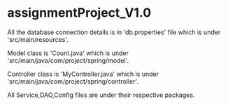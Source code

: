 # assignmentProject_V1.0

All the database connection details is in 'db.properties' file which is under 'src/main/resources'.

Model class is 'Count.java' which is under 'src/main/java/com/project/spring/model'.

Controller class is 'MyController.java' which is under 'src/main/java/com/project/spring/controller'.

All Service,DAO,Config files are under their respective packages.
